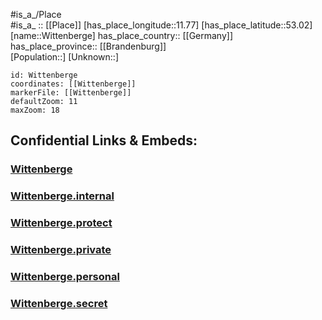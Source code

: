 ﻿---
location: [53.02,11.77] 
mapzoom: [7,12] 
mapmarker: city 
type: City
tags:
- geo/City


SpocWebEntityId: 35658
isDeleted: false
confidential: public

---
#is_a_/Place  
#is_a_ :: [[Place]] 
[has_place_longitude::11.77] 
[has_place_latitude::53.02] 
[name::Wittenberge] 
has_place_country:: [[Germany]]  
has_place_province:: [[Brandenburg]]  
[Population::] 
[Unknown::] 


```leaflet
id: Wittenberge
coordinates: [[Wittenberge]] 
markerFile: [[Wittenberge]] 
defaultZoom: 11 
maxZoom: 18
```


## Confidential Links & Embeds: 

### [Wittenberge](/_public/Earth/Continent/Europe/Europe~Central/Germany/Germany~East/Brandenburg/counties~Brandenburg/Prignitz/cities~Prignitz/Wittenberge.md) 

### [Wittenberge.internal](/_internal/Earth/Continent/Europe/Europe~Central/Germany/Germany~East/Brandenburg/counties~Brandenburg/Prignitz/cities~Prignitz/Wittenberge.internal.md) 

### [Wittenberge.protect](/_protect/Earth/Continent/Europe/Europe~Central/Germany/Germany~East/Brandenburg/counties~Brandenburg/Prignitz/cities~Prignitz/Wittenberge.protect.md) 

### [Wittenberge.private](/_private/Earth/Continent/Europe/Europe~Central/Germany/Germany~East/Brandenburg/counties~Brandenburg/Prignitz/cities~Prignitz/Wittenberge.private.md) 

### [Wittenberge.personal](/_personal/Earth/Continent/Europe/Europe~Central/Germany/Germany~East/Brandenburg/counties~Brandenburg/Prignitz/cities~Prignitz/Wittenberge.personal.md) 

### [Wittenberge.secret](/_secret/Earth/Continent/Europe/Europe~Central/Germany/Germany~East/Brandenburg/counties~Brandenburg/Prignitz/cities~Prignitz/Wittenberge.secret.md) 
